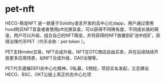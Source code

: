 # pet-nft

HECO-萌宠NFT 是一款基于Solidity语言开发的去中心化dapp，用户通过使用husd购买NFT盲盒或者使用pft兑换盲盒，可以获得不同稀有度、不同成长值的萌宠，用户可以升级、组合自己的NFT萌宠，并将获得的NFT放置到矿池中挖矿，获得治理代币PET（代币全称：pet token ）。

PET支持mdex交易，NFT合成升级，NFT在OTC商店自由买卖，并在后续陆续开放更多应用场景，如NFT合成升级、DAO治理等。

PET代币遵循DEFI去中心化精神，0私募，0预挖，项目实名发起，立志建设HECO、BSC、OKT公链上真正的去中心化项
